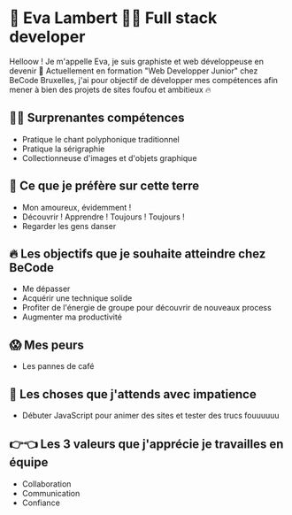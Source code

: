 # 🌱 Eva Lambert 👩‍💻 Full stack developer 

Helloow ! Je m'appelle Eva, je suis graphiste et web développeuse en devenir 🎨 Actuellement en formation "Web Developper Junior" chez BeCode Bruxelles, j'ai pour objectif de développer mes compétences afin mener à bien des projets de sites foufou et ambitieux 🔥

## 🤹‍♀️ Surprenantes compétences
- Pratique le chant polyphonique traditionnel 
- Pratique la sérigraphie 
- Collectionneuse d'images et d'objets graphique 

## 💖 Ce que je préfère sur cette terre 
- Mon amoureux, évidemment !
- Découvrir ! Apprendre ! Toujours ! Toujours !
- Regarder les gens danser 

## 🔥 Les objectifs que je souhaite atteindre chez BeCode
- Me dépasser 
- Acquérir une technique solide 
- Profiter de l'énergie de groupe pour découvrir de nouveaux process 
- Augmenter ma productivité


## 😱 Mes peurs 
- Les pannes de café

## 🐎 Les choses que j'attends avec impatience 
- Débuter JavaScript pour animer des sites et tester des trucs fouuuuuu

## 👉👈 Les 3 valeurs que j'apprécie je travailles en équipe
- Collaboration
- Communication
- Confiance
